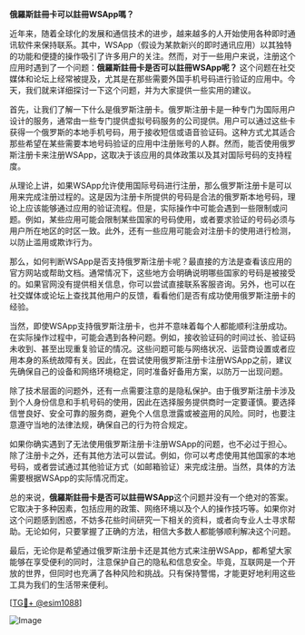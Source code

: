 **俄羅斯註冊卡可以註冊WSApp嗎？**

近年来，随着全球化的发展和通信技术的进步，越来越多的人开始使用各种即时通讯软件来保持联系。其中，WSApp（假设为某款新兴的即时通讯应用）以其独特的功能和便捷的操作吸引了许多用户的关注。然而，对于一些用户来说，注册这个应用时遇到了一个问题：**俄羅斯註冊卡是否可以註冊WSApp呢？** 这个问题在社交媒体和论坛上经常被提及，尤其是在那些需要外国手机号码进行验证的应用中。今天，我们就来详细探讨一下这个问题，并为大家提供一些实用的建议。

首先，让我们了解一下什么是俄罗斯注册卡。俄罗斯注册卡是一种专门为国际用户设计的服务，通常由一些专门提供虚拟号码服务的公司提供。用户可以通过这些卡获得一个俄罗斯的本地手机号码，用于接收短信或语音验证码。这种方式尤其适合那些希望在某些需要本地号码验证的应用中注册账号的人群。然而，能否使用俄罗斯注册卡来注册WSApp，这取决于该应用的具体政策以及其对国际号码的支持程度。

从理论上讲，如果WSApp允许使用国际号码进行注册，那么俄罗斯注册卡是可以用来完成注册过程的。这是因为注册卡所提供的号码是合法的俄罗斯本地号码，理论上应该能够通过应用的验证流程。但是，实际操作中可能会遇到一些限制或问题。例如，某些应用可能会限制某些国家的号码使用，或者要求验证的号码必须与用户所在地区的时区一致。此外，还有一些应用可能会对注册卡的使用进行检测，以防止滥用或欺诈行为。

那么，如何判断WSApp是否支持俄罗斯注册卡呢？最直接的方法是查看该应用的官方网站或帮助文档。通常情况下，这些地方会明确说明哪些国家的号码是被接受的。如果官网没有提供相关信息，你可以尝试直接联系客服咨询。另外，也可以在社交媒体或论坛上查找其他用户的反馈，看看他们是否有成功使用俄罗斯注册卡的经验。

当然，即使WSApp支持俄罗斯注册卡，也并不意味着每个人都能顺利注册成功。在实际操作过程中，可能会遇到各种问题。例如，接收验证码的时间过长、验证码未收到、甚至出现重复验证的情况。这些问题可能与网络状况、运营商设置或者应用本身的系统故障有关。因此，在尝试使用俄罗斯注册卡注册WSApp之前，建议先确保自己的设备和网络环境稳定，同时准备好备用方案，以防万一出现问题。

除了技术层面的问题外，还有一点需要注意的是隐私保护。由于俄罗斯注册卡涉及到个人身份信息和手机号码的使用，因此在选择服务提供商时一定要谨慎。要选择信誉良好、安全可靠的服务商，避免个人信息泄露或被盗用的风险。同时，也要注意遵守当地的法律法规，确保自己的行为符合规定。

如果你确实遇到了无法使用俄罗斯注册卡注册WSApp的问题，也不必过于担心。除了注册卡之外，还有其他方法可以尝试。例如，你可以考虑使用其他国家的本地号码，或者尝试通过其他验证方式（如邮箱验证）来完成注册。当然，具体的方法需要根据WSApp的实际情况而定。

总的来说，**俄羅斯註冊卡是否可以註冊WSApp**这个问题并没有一个绝对的答案。它取决于多种因素，包括应用的政策、网络环境以及个人的操作技巧等。如果你对这个问题感到困惑，不妨多花些时间研究一下相关的资料，或者向专业人士寻求帮助。无论如何，只要掌握了正确的方法，相信大多数人都能够顺利解决这个问题。

最后，无论你是希望通过俄罗斯注册卡还是其他方式来注册WSApp，都希望大家能够在享受便利的同时，注意保护自己的隐私和信息安全。毕竟，互联网是一个开放的世界，但同时也充满了各种风险和挑战。只有保持警惕，才能更好地利用这些工具为我们的生活带来便利。

[[TG💪+ @esim1088](https://t.me/s/esim1088)]

![Image](https://i.postimg.cc/4NQfJmqS/Snipaste-2025-05-13-00-14-12.png)